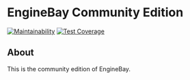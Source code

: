 # EngineBay Community Edition

[![Maintainability](https://api.codeclimate.com/v1/badges/0dd1667750eed82bf5e9/maintainability)](https://codeclimate.com/github/engine-bay/engine-bay-ce/maintainability)
[![Test Coverage](https://api.codeclimate.com/v1/badges/0dd1667750eed82bf5e9/test_coverage)](https://codeclimate.com/github/engine-bay/engine-bay-ce/test_coverage)

## About

This is the community edition of EngineBay.
